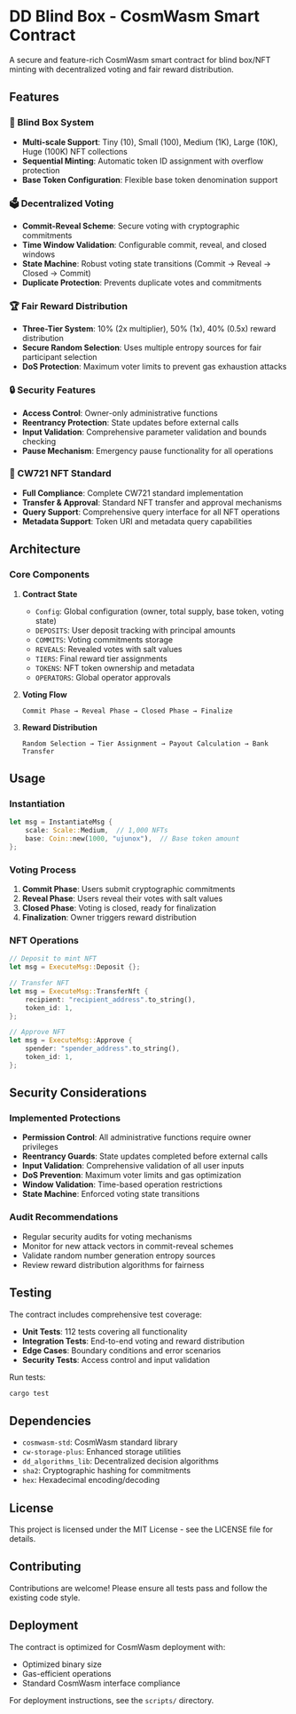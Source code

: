 # DD Blind Box - CosmWasm Smart Contract

A secure and feature-rich CosmWasm smart contract for blind box/NFT minting with decentralized voting and fair reward distribution.

## Features

### 🎁 Blind Box System
- **Multi-scale Support**: Tiny (10), Small (100), Medium (1K), Large (10K), Huge (100K) NFT collections
- **Sequential Minting**: Automatic token ID assignment with overflow protection
- **Base Token Configuration**: Flexible base token denomination support

### 🗳️ Decentralized Voting
- **Commit-Reveal Scheme**: Secure voting with cryptographic commitments
- **Time Window Validation**: Configurable commit, reveal, and closed windows
- **State Machine**: Robust voting state transitions (Commit → Reveal → Closed → Commit)
- **Duplicate Protection**: Prevents duplicate votes and commitments

### 🏆 Fair Reward Distribution
- **Three-Tier System**: 10% (2x multiplier), 50% (1x), 40% (0.5x) reward distribution
- **Secure Random Selection**: Uses multiple entropy sources for fair participant selection
- **DoS Protection**: Maximum voter limits to prevent gas exhaustion attacks

### 🔒 Security Features
- **Access Control**: Owner-only administrative functions
- **Reentrancy Protection**: State updates before external calls
- **Input Validation**: Comprehensive parameter validation and bounds checking
- **Pause Mechanism**: Emergency pause functionality for all operations

### 📜 CW721 NFT Standard
- **Full Compliance**: Complete CW721 standard implementation
- **Transfer & Approval**: Standard NFT transfer and approval mechanisms
- **Query Support**: Comprehensive query interface for all NFT operations
- **Metadata Support**: Token URI and metadata query capabilities

## Architecture

### Core Components

1. **Contract State**
   - `Config`: Global configuration (owner, total supply, base token, voting state)
   - `DEPOSITS`: User deposit tracking with principal amounts
   - `COMMITS`: Voting commitments storage
   - `REVEALS`: Revealed votes with salt values
   - `TIERS`: Final reward tier assignments
   - `TOKENS`: NFT token ownership and metadata
   - `OPERATORS`: Global operator approvals

2. **Voting Flow**
   ```
   Commit Phase → Reveal Phase → Closed Phase → Finalize
   ```

3. **Reward Distribution**
   ```
   Random Selection → Tier Assignment → Payout Calculation → Bank Transfer
   ```

## Usage

### Instantiation

```rust
let msg = InstantiateMsg {
    scale: Scale::Medium,  // 1,000 NFTs
    base: Coin::new(1000, "ujunox"),  // Base token amount
};
```

### Voting Process

1. **Commit Phase**: Users submit cryptographic commitments
2. **Reveal Phase**: Users reveal their votes with salt values
3. **Closed Phase**: Voting is closed, ready for finalization
4. **Finalization**: Owner triggers reward distribution

### NFT Operations

```rust
// Deposit to mint NFT
let msg = ExecuteMsg::Deposit {};

// Transfer NFT
let msg = ExecuteMsg::TransferNft {
    recipient: "recipient_address".to_string(),
    token_id: 1,
};

// Approve NFT
let msg = ExecuteMsg::Approve {
    spender: "spender_address".to_string(),
    token_id: 1,
};
```

## Security Considerations

### Implemented Protections

- **Permission Control**: All administrative functions require owner privileges
- **Reentrancy Guards**: State updates completed before external calls
- **Input Validation**: Comprehensive validation of all user inputs
- **DoS Prevention**: Maximum voter limits and gas optimization
- **Window Validation**: Time-based operation restrictions
- **State Machine**: Enforced voting state transitions

### Audit Recommendations

- Regular security audits for voting mechanisms
- Monitor for new attack vectors in commit-reveal schemes
- Validate random number generation entropy sources
- Review reward distribution algorithms for fairness

## Testing

The contract includes comprehensive test coverage:

- **Unit Tests**: 112 tests covering all functionality
- **Integration Tests**: End-to-end voting and reward distribution
- **Edge Cases**: Boundary conditions and error scenarios
- **Security Tests**: Access control and input validation

Run tests:
```bash
cargo test
```

## Dependencies

- `cosmwasm-std`: CosmWasm standard library
- `cw-storage-plus`: Enhanced storage utilities
- `dd_algorithms_lib`: Decentralized decision algorithms
- `sha2`: Cryptographic hashing for commitments
- `hex`: Hexadecimal encoding/decoding

## License

This project is licensed under the MIT License - see the LICENSE file for details.

## Contributing

Contributions are welcome! Please ensure all tests pass and follow the existing code style.

## Deployment

The contract is optimized for CosmWasm deployment with:
- Optimized binary size
- Gas-efficient operations
- Standard CosmWasm interface compliance

For deployment instructions, see the `scripts/` directory.
